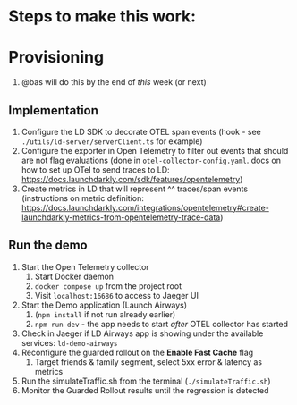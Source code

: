# Steps to make this work:

# Provisioning
1. @bas will do this by the end of *this* week (or next)

## Implementation
1. Configure the LD SDK to decorate OTEL span events (hook - see `./utils/ld-server/serverClient.ts` for example)
2. Configure the exporter in Open Telemetry to filter out events that should are not flag evaluations (done in `otel-collector-config.yaml`. docs on how to set up OTel to send traces to LD: https://docs.launchdarkly.com/sdk/features/opentelemetry)
3. Create metrics in LD that will represent ^^ traces/span events (instructions on metric definition: https://docs.launchdarkly.com/integrations/opentelemetry#create-launchdarkly-metrics-from-opentelemetry-trace-data)

## Run the demo
1. Start the Open Telemetry collector
   1. Start Docker daemon
   2. `docker compose up` from the project root
   3. Visit `localhost:16686` to access to Jaeger UI
2. Start the Demo application (Launch Airways)
   1. (`npm install` if not run already earlier)
   2. `npm run dev` - the app needs to start *after* OTEL collector has started
3. Check in Jaeger if LD Airways app is showing under the available services: `ld-demo-airways`
4. Reconfigure the guarded rollout on the **Enable Fast Cache** flag
   1. Target friends & family segment, select 5xx error & latency as metrics
5. Run the simulateTraffic.sh from the terminal (`./simulateTraffic.sh`)
6. Monitor the Guarded Rollout results until the regression is detected